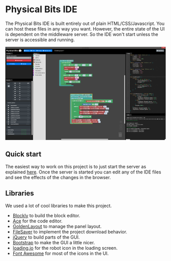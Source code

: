# Physical Bits IDE

The Physical Bits IDE is built entirely out of plain HTML/CSS/Javascript. You can host these files in any way you want. However, the entire state of the UI is dependent on the middleware server. So the IDE won't start unless the server is accessible and running.

![IDE](/docs/img/ide.png)

## Quick start

The easiest way to work on this project is to just start the server as explained [here](https://github.com/GIRA/PhysicalBits/tree/master/middleware/server#quick-start). Once the server is started you can edit any of the IDE files and see the effects of the changes in the browser.

## Libraries

We used a lot of cool libraries to make this project.

* [Blockly](https://developers.google.com/blockly) to build the block editor.
* [Ace](https://ace.c9.io/) for the code editor.
* [GoldenLayout](https://golden-layout.com/) to manage the panel layout.
* [FileSaver](https://github.com/eligrey/FileSaver.js/) to implement the project download behavior.
* [jQuery](https://jquery.com/) to build parts of the GUI.
* [Bootstrap](https://getbootstrap.com/) to make the GUI a little nicer.
* [loading.io](https://loading.io/) for the robot icon in the loading screen.
* [Font Awesome](https://fontawesome.com/) for most of the icons in the UI.
